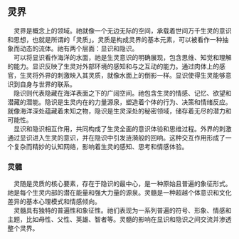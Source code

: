 ## 灵界
&emsp;灵界是概念上的领域。祂就像一个无边无际的空间，承载着世间万千生灵的意识和思想，也就是所谓的「灵质」。灵质是构成灵界的基本元素，可以被看作一种抽象而动态的流体。祂有两个层面：显识和隐识。  
&emsp;可以将显识看作海洋的水面，祂是生灵意识的明确展现，包含思维、知觉和理解的能力。显识反映了生灵对外部环境的感知和与之互动的能力。通过肉体上的感官，生灵将外界的刺激映入其灵质，就像水面上的倒影一样。显识使得生灵能够意识到自身与世界的联系。  
&emsp;隐识则代表隐藏在海洋表面之下的广阔空间。祂包含生灵的情感、记忆、欲望和潜藏的潜能。隐识是生灵内在的力量源泉，塑造着个体的行为、决策和情绪反应。就像海洋深处蕴藏着未知之物，隐识是生灵深处的秘密领域，储存着无尽的潜力和可能性。  
&emsp;显识和隐识相互作用，共同构成了生灵全面的意识体验和思维过程。外界的刺激通过显识进入生灵的意识，并在隐识中引发涟漪般的回响。这种交互作用形成了一个复杂而精妙的认知网络，影响着生灵的感知、思考和情感体验。

### 灵髓
&emsp;灵随是灵质的核心要素，存在于隐识的最中心，是一种原始且普遍的象征形式。祂是每个生灵内部的潜在能量和强大力量的源泉。灵髓是一种超越个体意识和文化差异的基本心理模式和情感倾向。  
&emsp;灵髓具有独特的普遍性和象征性。祂们表现为一系列普遍的符号、形象、情感和主题，比如母性、父性、英雄、智者等。灵髓的影响在显识和隐识之间交流并渗透整个灵界。